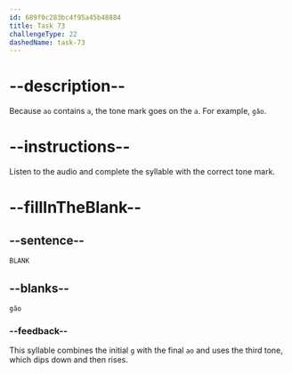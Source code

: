 ```yaml
---
id: 689f0c283bc4f95a45b48884
title: Task 73
challengeType: 22
dashedName: task-73
---
```


<!-- (Audio) A: gǎo -->

# --description--

Because `ao` contains `a`, the tone mark goes on the `a`. For example, `gǎo`.

# --instructions--

Listen to the audio and complete the syllable with the correct tone mark.

# --fillInTheBlank--

## --sentence--

`BLANK`

## --blanks--

`gǎo`

### --feedback--

This syllable combines the initial `g` with the final `ao` and uses the third tone, which dips down and then rises.
